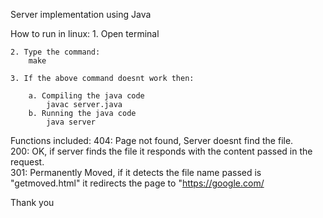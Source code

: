 Server implementation using Java

How to run in linux:
    1. Open terminal

    2. Type the command:
        make
    
    3. If the above command doesnt work then:

        a. Compiling the java code
            javac server.java
        b. Running the java code
            java server


Functions included:
    404: Page not found, Server doesnt find the file. <br>
    200: OK, if server finds the file it responds with the content passed in the request. <br>
    301: Permanently Moved, if it detects the file name passed is "getmoved.html" it redirects the page to "https://google.com/ <br>

Thank you